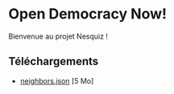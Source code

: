 # Open Democracy Now!

Bienvenue au projet Nesquiz !

## Téléchargements

- [neighbors.json](static/neighbors.json) [5 Mo]

